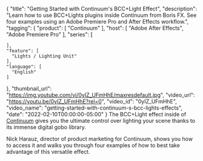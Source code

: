 {
  "title": "Getting Started with Continuum's BCC+Light Effect",
  "description": "Learn how to use BCC+Lights plugins inside Continuum from Boris FX. See four examples using an Adobe Premiere Pro and After Effects workflow.",
  "tagging": {
    "product": [
      "Continuum"
    ],
    "host": [
      "Adobe After Effects",
      "Adobe Premiere Pro"
    ],
    "series": [

    ],
    "feature": [
      "Lights / Lighting Unit"
    ],
    "language": [
      "English"
    ]
  },
  "thumbnail_url": "https://img.youtube.com/vi/0yIZ_UFmHhE/maxresdefault.jpg",
  "video_url": "https://youtu.be/0yIZ_UFmHhE?rel=0",
  "video_id": "0yIZ_UFmHhE",
  "video_name": "getting-started-with-continuum-s-bcc-lights-effects",
  "date": "2022-02-10T00:00:00-05:00"
}
The BCC+Light effect inside of <a href="https://borisfx.com/products/continuum/?collection=continuum&product=continuum" target="_blank">Continuum</a> gives you the ultimate control over lighting your scene thanks to its immense digital gobo library.

Nick Harauz, director of product marketing for Continuum, shows you how to access it and walks you through four examples of how to best take advantage of this versatile effect.